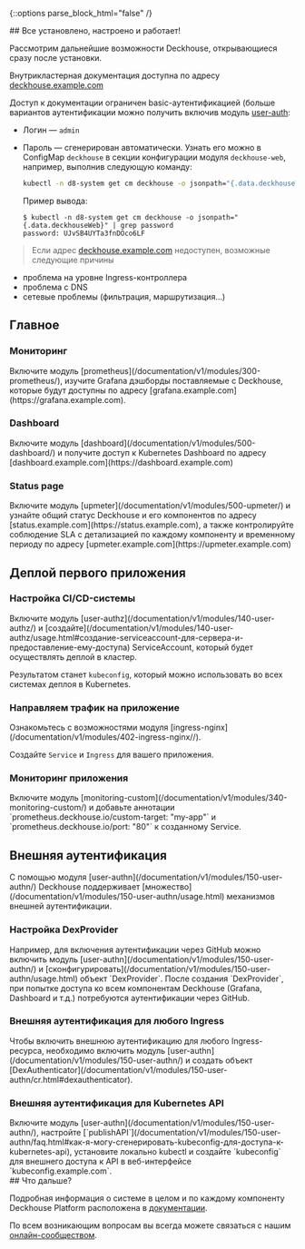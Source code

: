 <script type="text/javascript" src='{{ assets["getting-started.js"].digest_path }}'></script>
<script type="text/javascript" src='{{ assets["getting-started-finish.js"].digest_path }}'></script>
<script type="text/javascript" src='{{ assets["bcrypt.js"].digest_path }}'></script>

{::options parse_block_html="false" /}

<div markdown="1">
## Все установлено, настроено и работает!

Рассмотрим дальнейшие возможности Deckhouse, открывающиеся сразу после установки.

Внутрикластерная документация доступна по адресу [deckhouse.example.com](https://deckhouse.example.com)

Доступ к документации ограничен basic-аутентификацией (больше вариантов аутентификации можно получить включив модуль [user-auth](/documentation/v1/modules/150-user-authn/):  
- Логин — `admin`
- Пароль — сгенерирован автоматически. Узнать его можно в ConfigMap `deckhouse` в секции конфигурации модуля `deckhouse-web`, например,
выполнив следующую команду:

  ```bash
  kubectl -n d8-system get cm deckhouse -o jsonpath="{.data.deckhouseWeb}" | grep password
  ```

  Пример вывода:

  ```
  $ kubectl -n d8-system get cm deckhouse -o jsonpath="{.data.deckhouseWeb}" | grep password 
  password: UJvSB4UYTa3fnDOco6LF
  ```
  
> Если адрес [deckhouse.example.com](https://deckhouse.example.com) недоступен, возможные следующие причины
- проблема на уровне Ingress-контроллера
- проблема с DNS
- сетевые проблемы (фильтрация, маршрутизация...)
</div>

<section class="cards-blocks">
<div class="cards-blocks__content container">
<h2 class="cards-blocks__title text_h2">
Главное
</h2>
<div class="cards-blocks__cards">

<div class="cards-item cards-item_inverse">
<h3 class="cards-item__title text_h3">
Мониторинг
</h3>
<div class="cards-item__text" markdown="1">
Включите модуль [prometheus](/documentation/v1/modules/300-prometheus/), изучите Grafana дэшборды поставляемые с Deckhouse, которые будут доступны по адресу [grafana.example.com](https://grafana.example.com).
</div>
</div>

<div class="cards-item cards-item_inverse">
<h3 class="cards-item__title text_h3">
Dashboard
</h3>
<div class="cards-item__text" markdown="1">
Включите модуль [dashboard](/documentation/v1/modules/500-dashboard/) и получите доступ к Kubernetes Dashboard по адресу [dashboard.example.com](https://dashboard.example.com)
</div>
</div>

<div class="cards-item cards-item_inverse">
<h3 class="cards-item__title text_h3">
Status page
</h3>
<div class="cards-item__text" markdown="1">
Включите модуль [upmeter](/documentation/v1/modules/500-upmeter/) и узнайте общий статус Deckhouse и его компонентов по адресу [status.example.com](https://status.example.com), а также контролируйте соблюдение SLA с детализацией по каждому компоненту и временному периоду по адресу [upmeter.example.com](https://upmeter.example.com)
</div>
</div>

</div>
</div>
</section>

<section class="cards-blocks">
<div class="cards-blocks__content container">
<h2 class="cards-blocks__title text_h2">
Деплой первого приложения
</h2>
<div class="cards-blocks__cards">

<div class="cards-item cards-item_inverse">
<h3 class="cards-item__title text_h3">
Настройка CI/CD-системы
</h3>
<div class="cards-item__text" markdown="1">
Включите модуль [user-authz](/documentation/v1/modules/140-user-authz/) и [создайте](/documentation/v1/modules/140-user-authz/usage.html#создание-serviceaccount-для-сервера-и-предоставление-ему-доступа) ServiceAccount, который будет осуществлять деплой в кластер.

Результатом станет `kubeconfig`, который можно использовать во всех системах деплоя в Kubernetes.
</div>
</div>

<div class="cards-item cards-item_inverse">
<h3 class="cards-item__title text_h3">
Направляем трафик на приложение
</h3>
<div class="cards-item__text" markdown="1">
Ознакомьтесь с возможностями модуля [ingress-nginx](/documentation/v1/modules/402-ingress-nginx//).

Создайте `Service` и `Ingress` для вашего приложения.
</div>
</div>

<div class="cards-item cards-item_inverse">
<h3 class="cards-item__title text_h3">
Мониторинг приложения
</h3>
<div class="cards-item__text" markdown="1">
Включите модуль [monitoring-custom](/documentation/v1/modules/340-monitoring-custom/) и добавьте аннотации `prometheus.deckhouse.io/custom-target: "my-app"` и `prometheus.deckhouse.io/port: "80"` к созданному Service.
</div>
</div>

</div>
</div>
</section>

<section class="cards-blocks">
<div class="cards-blocks__content container">
<h2 class="cards-blocks__title text_h2">
Внешняя аутентификация
</h2>
<div markdown="1">
С помощью модуля [user-authn](/documentation/v1/modules/150-user-authn/) Deckhouse поддерживает [множество](/documentation/v1/modules/150-user-authn/usage.html)
механизмов внешней аутентификации.
</div>
<div class="cards-blocks__cards">

<div class="cards-item cards-item_inverse">
<h3 class="cards-item__title text_h3">
Настройка DexProvider
</h3>
<div class="cards-item__text" markdown="1">
Например, для включения аутентификации через GitHub можно включить модуль [user-authn](/documentation/v1/modules/150-user-authn/) и [сконфигурировать](/documentation/v1/modules/150-user-authn/usage.html) объект `DexProvider`. После создания `DexProvider`, при попытке доступа ко всем компонентам Deckhouse (Grafana, Dashboard и т.д.) потребуются аутентификации через GitHub.
</div>
</div>

<div class="cards-item cards-item_inverse">
<h3 class="cards-item__title text_h3">
Внешняя аутентификация для любого Ingress
</h3>
<div class="cards-item__text" markdown="1">
Чтобы включить внешнюю аутентификацию для любого Ingress-ресурса, необходимо включить модуль [user-authn](/documentation/v1/modules/150-user-authn/) и создать объект [DexAuthenticator](/documentation/v1/modules/150-user-authn/cr.html#dexauthenticator).
</div>
</div>

<div class="cards-item cards-item_inverse">
<h3 class="cards-item__title text_h3">
Внешняя аутентификация для Kubernetes API
</h3>
<div class="cards-item__text" markdown="1">
Включите модуль [user-authn](/documentation/v1/modules/150-user-authn/), настройте [`publishAPI`](/documentation/v1/modules/150-user-authn/faq.html#как-я-могу-сгенерировать-kubeconfig-для-доступа-к-kubernetes-api), установите локально kubectl и создайте `kubeconfig` для внешнего доступа к API в веб-интерфейсе `kubeconfig.example.com`.
</div>
</div>

</div>
</div>
</section>

<div markdown="1">
## Что дальше?

Подробная информация о системе в целом и по каждому компоненту Deckhouse Platform расположена в
[документации](/documentation/v1/).

По всем возникающим вопросам вы всегда можете связаться с нашим [онлайн-сообществом](/ru/community/about.html#online-community).
</div>
